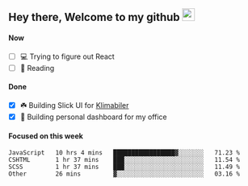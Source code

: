 ## Hey there, Welcome to my github <img src="https://media.giphy.com/media/hvRJCLFzcasrR4ia7z/giphy.gif" width="25px">

#### Now
- [ ] 💻 Trying to figure out React
- [ ] 📕 Reading

#### Done
- [x] ☘️ Building Slick UI for [Klimabiler](https://klimabiler.dk)
- [x] 🚀 Building personal dashboard for my office
 
 #### Focused on this week
<!--START_SECTION:waka-->

```text
JavaScript   10 hrs 4 mins   █████████████████▓░░░░░░░   71.23 %
CSHTML       1 hr 37 mins    ███░░░░░░░░░░░░░░░░░░░░░░   11.54 %
SCSS         1 hr 37 mins    ███░░░░░░░░░░░░░░░░░░░░░░   11.49 %
Other        26 mins         ▓░░░░░░░░░░░░░░░░░░░░░░░░   03.16 %
```

<!--END_SECTION:waka-->

